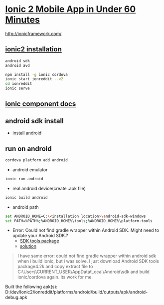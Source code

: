 # [Ionic 2 Mobile App in Under 60 Minutes](https://www.youtube.com/watch?v=ilM8YorL_jI)
http://ionicframework.com/

## [ionic2 installation](http://ionicframework.com/docs/intro/installation/)

```bash
android sdk
android avd

npm install -g ionic cordova
ionic start ionreddit --v2
cd ionreddit
ionic serve
```

## [ionic component docs](https://ionicframework.com/docs/components/)

## android sdk install
* [install android](https://developer.android.com/studio/install.html)

## run on android
```bash
cordova platform add android
```
* android emulator
```bash
ionic run android
```
* real android device(create .apk file)
```bash
ionic build android
```

* android path
```bash
set ANDROID_HOME=C:\<installation location>\android-sdk-windows
set PATH=%PATH%;%ANDROID_HOME%\tools;%ANDROID_HOME%\platform-tools
```

* Error: Could not find gradle wrapper within Android SDK. Might need to update your Android SDK.?
    * [SDK tools package](https://dl.google.com/android/repository/tools_r25.2.3-windows.zip)
    * [solution](https://forum.ionicframework.com/t/error-could-not-find-gradle-wrapper-within-android-sdk-might-need-to-update-yo-ur-android-sdk/22056/6)

> I have same error: could not find gradle wrapper within android sdk when i build ionic, but i was solve. I just download Android SDK tools package4.2k and copy extract file to C:\Users\CURRENT_USER\AppData\Local\Android\sdk and build ionic/cordova again.
its work for me.


Built the following apk(s):
        D:/dev/Ionic2/ionreddit/platforms/android/build/outputs/apk/android-debug.apk